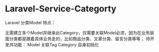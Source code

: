 # Laravel-Service-Categorty
Laravel 分类Model
特点：

无需建立多个Model并继承此Category，仅需要关联Model必须，因为在业务层面分类都是跟着具体业务走的，比如商品分类、文章分类、留言分类等等；
待开发共功能：
Model 关联Tag
Category 自身初始化
